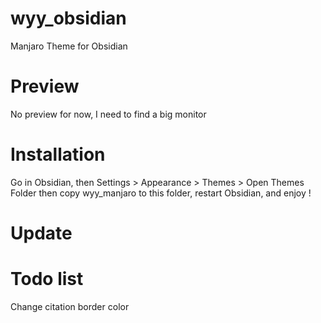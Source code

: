 # wyy_obsidian
Manjaro Theme for Obsidian

# Preview
No preview for now, I need to find a big monitor

# Installation
Go in Obsidian, then Settings > Appearance > Themes > Open Themes Folder
then copy wyy_manjaro to this folder, restart Obsidian, and enjoy !

# Update

# Todo list
Change citation border color
